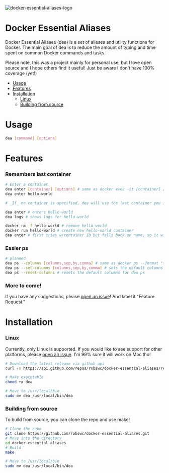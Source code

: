 ![docker-essential-aliases-logo](https://user-images.githubusercontent.com/38849824/222996047-9c454b3c-c8f5-4199-9f6d-0e24f5043ea6.png)

# Docker Essential Aliases
Docker Essential Aliases (dea) is a set of aliases and utility functions for Docker.
The main goal of dea is to reduce the amount of typing and time spent on common Docker commands and tasks.

Please note, this was a project mainly for personal use, but I love open source and I hope others find it useful!
Just be aware I don't have 100% coverage (yet!)

* [Usage](#usage)
* [Features](#features)
* [Installation](#installation)
  * [Linux](#linux)
  * [Building from source](#building-from-source)

# Usage

```bash
dea [command] [options]
````

# Features

### Remembers last container
```bash
# Enter a container
dea enter [container] [options] # same as docker exec -it [container] /bin/bash
dea enter hello-world

# _If_ no container is specified, dea will use the last container you interacted with (logs, enter, etc)

dea enter # enters hello-world
dea logs # shows logs for hello-world

docker rm -f hello-world # remove hello-world
docker run hello-world # create new hello-world container
dea enter # first tries w/container ID but falls back on name, so it will still enter hello-world
```



### Easier ps
```bash
# planned
dea ps --columns [columns,sep,by,comma] # same as docker ps --format "table {{columns}}"
dea ps --set-columns [columns,sep,by,comma] # sets the default columns for dea ps
dea ps --reset-columns # resets the default columns for dea ps
```

### More to come!

If you have any suggestions, please [open an issue](https://github.com/robswc/docker-essential-aliases/issues/new)! And
label it "Feature Request."


# Installation

### Linux

Currently, only Linux is supported. If you would like to see support for other platforms, 
please [open an issue](https://github.com/robswc/docker-essential-aliases/issues/new).  I'm 99% sure it will work on Mac tho!

```bash
# Download the latest release via github api
curl -s https://api.github.com/repos/robswc/docker-essential-aliases/releases/latest | grep "browser_download_url.*dea" | cut -d : -f 2,3 | tr -d \" | wget -qi -

# Make executable
chmod +x dea

# Move to /usr/local/bin
sudo mv dea /usr/local/bin/dea
```

### Building from source

To build from source, you can clone the repo and use make!

```bash
# Clone the repo
git clone https://github.com/robswc/docker-essential-aliases.git
# Move into the directory
cd docker-essential-aliases
# Build
make

# Move to /usr/local/bin
sudo mv dea /usr/local/bin/dea
```